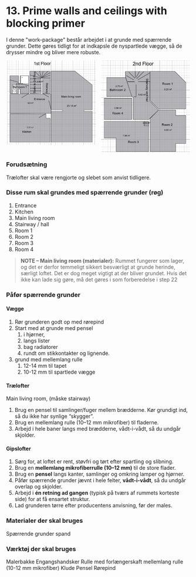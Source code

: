 # 13. Prime walls and ceilings with blocking primer


I denne "work-package" består arbejdet i at grunde med spærrende grunder.
Dette gøres tidligt for at indkapsle de nyspartlede vægge, så de drysser mindre og bliver mere robuste.

<p style="text-align:center;">
  <img src="figures/1stFloor.png" alt="1. sal"
       style="width:48%;display:inline-block;vertical-align:top;margin-right:2%;break-inside:avoid;page-break-inside:avoid;">
  <img src="figures/2ndFloor.png" alt="2. sal"
       style="width:48%;display:inline-block;vertical-align:top;break-inside:avoid;page-break-inside:avoid;">
</p>

### Forudsætning
Trælofter skal være rengjorte og slebet som anvist tidligere.

### Disse rum skal grundes med spærrende grunder (røg)
1. Entrance
2. Kitchen
3. Main living room
4. Stairway / hall
5. Room 1
6. Room 2
7. Room 3
8. Room 4

> **NOTE – Main living room (materialer):** Rummet fungerer som lager, og det er derfor temmeligt sikkert besværligt at grunde herinde, særligt loftet. Det er dog meget vigtigt at der bliver grundet. Hvis det ikke kan lade sig gøre, må det gøres i som forberedelse i step 22


### Påfør spærrende grunder
#### Vægge
1. Rør grunderen godt op med rørepind
2. Start med at grunde med pensel 
   1. i hjørner, 
   2. langs lister
   3. bag radiatorer
   4. rundt om stikkontakter og lignende.
3. grund med mellemlang rulle 
   1. 12-14 mm til tapet
   2. 10-12 mm til spartlede vægge

#### Trælofter
Main living room, (måske stairway)
1. Brug en pensel til samlinger/fuger mellem brædderne. Kør grundigt ind, så du ikke har synlige “skygger”.
2. Brug en mellemlang rulle (10–12 mm mikrofiber) til fladerne.
3. Arbejd i hele baner langs med brædderne, vådt-i-vådt, så du undgår skjolder.

#### Gipslofter
1. Sørg for, at loftet er rent, støvfri og tørt efter spartling og slibning.  
2. Brug en **mellemlang mikrofiberrulle (10–12 mm)** til de store flader.  
3. Brug en **pensel** langs kanter, samlinger og omkring lamper og hjørner.  
4. Påfør spærrende grunder jævnt i hele felter, **vådt-i-vådt**, så du undgår overlap og skjolder.  
5. Arbejd i **én retning ad gangen** (typisk på tværs af rummets korteste side) for at få ensartet struktur.  
6. Lad grunderen tørre efter producentens anvisning, før der males.


### Materialer der skal bruges
Spærrende grunder
spand

### Værktøj der skal bruges
Malerbakke
Engangshandsker
Rulle med forlængerskaft
mellemlang rulle (10-12 mm mikrofiber)
Klude
Pensel
Rørepind


